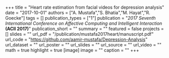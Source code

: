 +++
title = "Heart rate estimation from facial videos for depression analysis"
date = "2017-10-01"
authors = ["A. Mustafa","S. Bhatia","M. Hayat","R. Goecke"]
tags = []
publication_types = ["1"]
publication = "_2017 Seventh International Conference on Affective Computing and Intelligent Interaction_ **(ACII 2017)**"
publication_short = ""
summary = ""
featured = false
projects = []
slides = ""
url_pdf = "/publication/mustafa2017heart/manuscript.pdf"
url_code = "https://github.com/aamir-mustafa/Depression-Analysis"
url_dataset = ""
url_poster = ""
url_slides = ""
url_source = ""
url_video = ""
math = true
highlight = true
[image]
image = ""
caption = ""
+++

